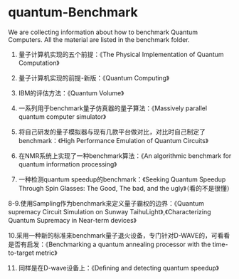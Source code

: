 # quantum-Benchmark
We are collecting information about how to benchmark Quantum Computers. All the material are listed in the benchmark folder.
1.	量子计算机实现的五个前提：《The Physical Implementation of Quantum Computation》

2.	量子计算机实现的前提-新版：《Quantum Computing》

3.	IBM的评估方法：《Quantum Volume》

4.	一系列用于benchmark量子仿真器的量子算法：《Massively parallel quantum computer simulator》

5.	将自己研发的量子模拟器与现有几款平台做对比，对比时自己制定了benchmark：《High Performance Emulation of Quantum Circuits》

6.	在NMR系统上实现了一种benchmark算法：《An algorithmic benchmark for quantum information processing》

7.	一种检测quantum speedup的benchmark：《Seeking Quantum Speedup Through Spin Glasses: The Good, The bad, and the ugly》（看的不是很懂）

8-9.使用Sampling作为benchmark来定义量子霸权的边界：《Quantum supremacy Circuit Simulation on Sunway TaihuLight》,《Characterizing Quantum Supremacy in Near-term devices》

10.采用一种新的标准来benchmark量子退火设备，专门针对D-WAVE的，可看看是否有启发：《Benchmarking a quantum annealing processor with the time-to-target metric》

11. 同样是在D-wave设备上：《Deﬁning and detecting quantum speedup》

